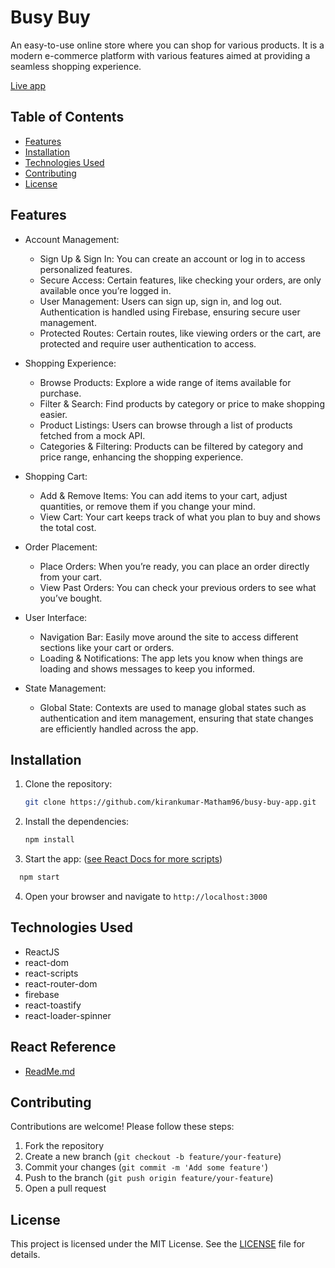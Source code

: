 # Busy Buy

An easy-to-use online store where you can shop for various products. It is a modern e-commerce platform with various features aimed at providing a seamless shopping experience.

[Live app](https://busy-buy-app-gamma.vercel.app/)

## Table of Contents

- [Features](#features)
- [Installation](#installation)
- [Technologies Used](#technologies-used)
- [Contributing](#contributing)
- [License](#license)

## Features

- Account Management:

  - Sign Up & Sign In: You can create an account or log in to access personalized features.
  - Secure Access: Certain features, like checking your orders, are only available once you’re logged in.
  - User Management: Users can sign up, sign in, and log out. Authentication is handled using Firebase, ensuring secure user management.
  - Protected Routes: Certain routes, like viewing orders or the cart, are protected and require user authentication to access.

- Shopping Experience:

  - Browse Products: Explore a wide range of items available for purchase.
  - Filter & Search: Find products by category or price to make shopping easier.
  - Product Listings: Users can browse through a list of products fetched from a mock API.
  - Categories & Filtering: Products can be filtered by category and price range, enhancing the shopping experience.

- Shopping Cart:

  - Add & Remove Items: You can add items to your cart, adjust quantities, or remove them if you change your mind.
  - View Cart: Your cart keeps track of what you plan to buy and shows the total cost.

- Order Placement:

  - Place Orders: When you’re ready, you can place an order directly from your cart.
  - View Past Orders: You can check your previous orders to see what you’ve bought.

- User Interface:

  - Navigation Bar: Easily move around the site to access different sections like your cart or orders.
  - Loading & Notifications: The app lets you know when things are loading and shows messages to keep you informed.

- State Management:

  - Global State: Contexts are used to manage global states such as authentication and item management, ensuring that state changes are efficiently handled across the app.

## Installation

1. Clone the repository:

   ```bash
   git clone https://github.com/kirankumar-Matham96/busy-buy-app.git

   ```

2. Install the dependencies:

   ```bash
   npm install
   ```

3. Start the app: ([see React Docs for more scripts](#react-readme-file))

```bash
  npm start
```

4. Open your browser and navigate to `http://localhost:3000`

## Technologies Used

- ReactJS
- react-dom
- react-scripts
- react-router-dom
- firebase
- react-toastify
- react-loader-spinner

## React Reference

- [ReadMe.md](https://github.com/facebook/create-react-app/blob/main/packages/cra-template/template/README.md)

## Contributing

Contributions are welcome! Please follow these steps:

1. Fork the repository
2. Create a new branch (`git checkout -b feature/your-feature`)
3. Commit your changes (`git commit -m 'Add some feature'`)
4. Push to the branch (`git push origin feature/your-feature`)
5. Open a pull request

## License

This project is licensed under the MIT License. See the [LICENSE](LICENSE) file for details.
